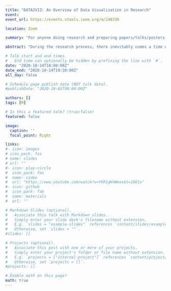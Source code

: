 ```yaml
---
title: "DATA2VIZ: An Overview of Data Visualization in Research"
event: 
event_url: https://events.vtools.ieee.org/m/240336

location: Zoom

summary: "For anyone doing research and preparing papers/talks/posters. This talk is intended to give an introduction and overview of the basic principles of Data Visualization. The core of the talk is learning what makes a visualization effective and expressive."

abstract: "During the research process, there inevitably comes a time when you must communicate your findings and ideas in the form of a paper, poster, or a talk. This talk will suggest possibilities of a visualization pipeline, by which scientists and researchers can create visual representations of their data. These possibilities will be based on industry practices, academic literature, and Pritika's personal experiences. Examples will be from the following domains: biological engineering, signal processing, machine learning, medicine, and public health."

# Talk start and end times.
#   End time can optionally be hidden by prefixing the line with `#`.
date: "2020-10-14T18:00:00Z"
date_end: "2020-10-14T19:30:00Z"
all_day: false

# Schedule page publish date (NOT talk date).
#publishDate: "2020-10-01T00:00:00Z"

authors: []
tags: [R]

# Is this a featured talk? (true/false)
featured: false

image:
  caption: ''
  focal_point: Right

links:
#- icon: images
# icon_pack: fas
# name: slides
# url: ""
#- icon: play-circle
#  icon_pack: fas
#  name: video
#  url: "https://www.youtube.com/watch?v=YhR1gKhWmxs&t=1661s"
#- icon: github
#  icon_pack: fab
#  name: materials
#  url: ""

# Markdown Slides (optional).
#   Associate this talk with Markdown slides.
#   Simply enter your slide deck's filename without extension.
#   E.g. `slides = "example-slides"` references `content/slides/example-slides.md`.
#   Otherwise, set `slides = ""`.
#slides: []

# Projects (optional).
#   Associate this post with one or more of your projects.
#   Simply enter your project's folder or file name without extension.
#   E.g. `projects = ["internal-project"]` references `content/project/deep-learning/index.md`.
#   Otherwise, set `projects = []`.
#projects: []

# Enable math on this page?
math: true
---
```



